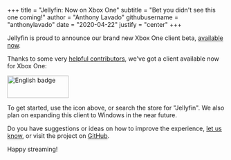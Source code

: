 +++
title = "Jellyfin: Now on Xbox One"
subtitle = "Bet you didn't see this one coming!"
author = "Anthony Lavado"
githubusername = "anthonylavado"
date = "2020-04-22"
justify = "center"
+++

Jellyfin is proud to announce our brand new Xbox One client beta, <a href="https://www.microsoft.com/store/apps/9P2DRTG62QF8">available now</a>.
<!--more-->

Thanks to some very [helpful contributors](https://github.com/jellyfin/jellyfin-uwp/graphs/contributors), we've got a client available now for Xbox One:

<a class="NoLinkLook" href='//www.microsoft.com/store/apps/9P2DRTG62QF8?cid=storebadge&ocid=badge'><img src='/images/store-icons/microsoft.png' alt='English badge' style='width: 142px; height: 52px;'/></a>

To get started, use the icon above, or search the store for "Jellyfin". We also plan on expanding this client to Windows in the near future.

Do you have suggestions or ideas on how to improve the experience, [let us know](../../contact), or visit the project on [GitHub](https://github.com/jellyfin/jellyfin-uwp).

Happy streaming!
